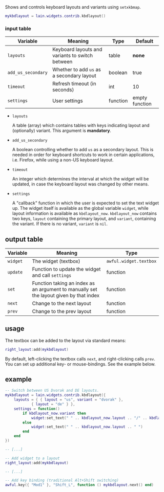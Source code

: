 Shows and controls keyboard layouts and variants using `setxkbmap`.

```lua
mykbdlayout = lain.widgets.contrib.kbdlayout()
```

### input table

Variable | Meaning | Type | Default
--- | --- | --- | ---
`layouts` | Keyboard layouts and variants to switch between | table | **none**
`add_us_secondary` | Whether to add `us` as a secondary layout | boolean | true
`timeout` | Refresh timeout (in seconds) | int | 10
`settings` | User settings | function | empty function

- `layouts`

    A table (array) which contains tables with keys indicating layout and (optionally) variant. This argument is **mandatory**.

- `add_us_secondary`

    A boolean controlling whether to add `us` as a secondary layout. This is needed in order for keyboard shortcuts to work in certain applications, i.e. Firefox, while using a non-US keyboard layout.

- `timeout`

    An integer which determines the interval at which the widget will be updated, in case the keyboard layout was changed by other means.

- `settings`

    A "callback" function in which the user is expected to set the text widget up. The widget itself is available as the global variable `widget`, while layout information is available as `kbdlayout_now`. `kbdlayout_now` contains two keys, `layout` containing the primary layout, and `variant`, containing the variant. If there is no variant, `variant` is `nil`. 

## output table

Variable | Meaning | Type
--- | --- | ---
`widget` | The widget (textbox) | `awful.widget.textbox`
`update` | Function to update the widget and call `settings` | function
`set` | Function taking an index as an argument to manually set the layout given by that index | function
`next` | Change to the next layout | function
`prev` | Change to the prev layout | function

## usage

The textbox can be added to the layout via standard means:

```lua
right_layout:add(mykbdlayout)
```

By default, left-clicking the textbox calls `next`, and right-clicking calls `prev`. You can set up additional key- or mouse-bindings. See the example below.

## example

```lua
-- Switch between US Dvorak and DE layouts.
mykbdlayout = lain.widgets.contrib.kbdlayout({
    layouts = { { layout = "us", variant = "dvorak" },
	        { layout = "de" } },
    settings = function()
        if kbdlayout_now.variant then
            widget:set_text(" " .. kbdlayout_now.layout .. "/" .. kbdlayout_now.variant .. " ")
        else
            widget:set_text(" " .. kbdlayout_now.layout .. " ")
        end
    end
})

-- [...]

-- Add widget to a layout
right_layout:add(mykbdlayout)

-- [...]

-- Add key binding (traditional Alt+Shift switching)
awful.key({ "Mod1" }, "Shift_L", function () mykbdlayout.next() end)
```
